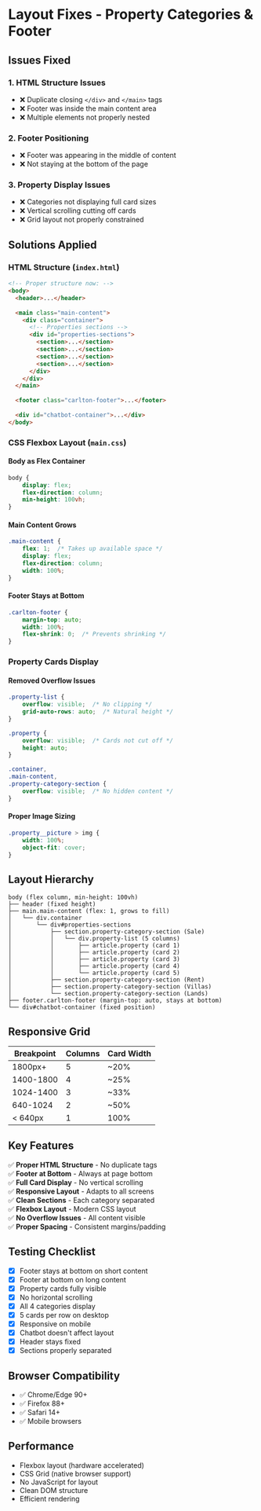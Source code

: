 # Layout Fixes - Property Categories & Footer

## Issues Fixed

### 1. **HTML Structure Issues**
- ❌ Duplicate closing `</div>` and `</main>` tags
- ❌ Footer was inside the main content area
- ❌ Multiple elements not properly nested

### 2. **Footer Positioning**
- ❌ Footer was appearing in the middle of content
- ❌ Not staying at the bottom of the page

### 3. **Property Display Issues**
- ❌ Categories not displaying full card sizes
- ❌ Vertical scrolling cutting off cards
- ❌ Grid layout not properly constrained

## Solutions Applied

### HTML Structure (`index.html`)

```html
<!-- Proper structure now: -->
<body>
  <header>...</header>
  
  <main class="main-content">
    <div class="container">
      <!-- Properties sections -->
      <div id="properties-sections">
        <section>...</section>
        <section>...</section>
        <section>...</section>
        <section>...</section>
      </div>
    </div>
  </main>
  
  <footer class="carlton-footer">...</footer>
  
  <div id="chatbot-container">...</div>
</body>
```

### CSS Flexbox Layout (`main.css`)

#### Body as Flex Container
```css
body {
    display: flex;
    flex-direction: column;
    min-height: 100vh;
}
```

#### Main Content Grows
```css
.main-content {
    flex: 1;  /* Takes up available space */
    display: flex;
    flex-direction: column;
    width: 100%;
}
```

#### Footer Stays at Bottom
```css
.carlton-footer {
    margin-top: auto;
    width: 100%;
    flex-shrink: 0;  /* Prevents shrinking */
}
```

### Property Cards Display

#### Removed Overflow Issues
```css
.property-list {
    overflow: visible;  /* No clipping */
    grid-auto-rows: auto;  /* Natural height */
}

.property {
    overflow: visible;  /* Cards not cut off */
    height: auto;
}

.container,
.main-content,
.property-category-section {
    overflow: visible;  /* No hidden content */
}
```

#### Proper Image Sizing
```css
.property__picture > img {
    width: 100%;
    object-fit: cover;
}
```

## Layout Hierarchy

```
body (flex column, min-height: 100vh)
├── header (fixed height)
├── main.main-content (flex: 1, grows to fill)
│   └── div.container
│       └── div#properties-sections
│           ├── section.property-category-section (Sale)
│           │   └── div.property-list (5 columns)
│           │       ├── article.property (card 1)
│           │       ├── article.property (card 2)
│           │       ├── article.property (card 3)
│           │       ├── article.property (card 4)
│           │       └── article.property (card 5)
│           ├── section.property-category-section (Rent)
│           ├── section.property-category-section (Villas)
│           └── section.property-category-section (Lands)
├── footer.carlton-footer (margin-top: auto, stays at bottom)
└── div#chatbot-container (fixed position)
```

## Responsive Grid

| Breakpoint | Columns | Card Width |
|-----------|---------|------------|
| 1800px+   | 5       | ~20%       |
| 1400-1800 | 4       | ~25%       |
| 1024-1400 | 3       | ~33%       |
| 640-1024  | 2       | ~50%       |
| < 640px   | 1       | 100%       |

## Key Features

✅ **Proper HTML Structure** - No duplicate tags  
✅ **Footer at Bottom** - Always at page bottom  
✅ **Full Card Display** - No vertical scrolling  
✅ **Responsive Layout** - Adapts to all screens  
✅ **Clean Sections** - Each category separated  
✅ **Flexbox Layout** - Modern CSS layout  
✅ **No Overflow Issues** - All content visible  
✅ **Proper Spacing** - Consistent margins/padding  

## Testing Checklist

- [x] Footer stays at bottom on short content
- [x] Footer at bottom on long content
- [x] Property cards fully visible
- [x] No horizontal scrolling
- [x] All 4 categories display
- [x] 5 cards per row on desktop
- [x] Responsive on mobile
- [x] Chatbot doesn't affect layout
- [x] Header stays fixed
- [x] Sections properly separated

## Browser Compatibility

- ✅ Chrome/Edge 90+
- ✅ Firefox 88+
- ✅ Safari 14+
- ✅ Mobile browsers

## Performance

- Flexbox layout (hardware accelerated)
- CSS Grid (native browser support)
- No JavaScript for layout
- Clean DOM structure
- Efficient rendering
